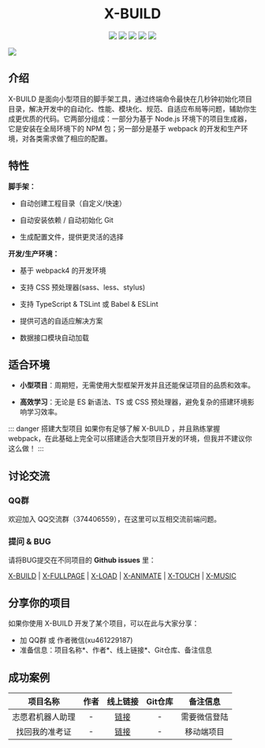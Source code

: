 <h1 align="center">X-BUILD</h1>
<p align="center">
  <a href="https://travis-ci.org/codexu/x-build"><img src="https://travis-ci.org/codexu/x-build.svg?branch=master" /></a>
  <a href="https://www.npmjs.com/package/x-build"><img src="https://img.shields.io/npm/v/x-build.svg" /></a>
  <a href="https://www.npmjs.com/package/x-build"><img src="https://img.shields.io/npm/dm/x-build.svg" /></a>
  <a href="https://github.com/codexu/x-build/blob/master/LICENSE"><img src="https://img.shields.io/github/license/mashape/apistatus.svg" /></a>
  <a href="https://github.com/codexu/x-build/"><img src="https://img.shields.io/github/stars/codexu/x-build.svg?style=social" /></a>
</p>

![](http://ww2.sinaimg.cn/large/006tNc79ly1g3yij4uah1g30rs0hzdnt.gif)

## 介绍

X-BUILD 是面向小型项目的脚手架工具，通过终端命令最快在几秒钟初始化项目目录，解决开发中的自动化、性能、模块化、规范、自适应布局等问题，辅助你生成更优质的代码。它两部分组成：一部分为基于 Node.js 环境下的项目生成器，它是安装在全局环境下的 NPM 包；另一部分是基于 webpack 的开发和生产环境，对各类需求做了相应的配置。

## 特性

**脚手架：**

- 自动创建工程目录（自定义/快速）

- 自动安装依赖 / 自动初始化 Git

- 生成配置文件，提供更灵活的选择

**开发/生产环境：**

- 基于 webpack4 的开发环境

- 支持 CSS 预处理器(sass、less、stylus)

- 支持 TypeScript & TSLint 或 Babel & ESLint

- 提供可选的自适应解决方案

- 数据接口模块自动加载

## 适合环境

- **小型项目**：周期短，无需使用大型框架开发并且还能保证项目的品质和效率。

- **高效学习**：无论是 ES 新语法、TS 或 CSS 预处理器，避免复杂的搭建环境影响学习效率。

::: danger 搭建大型项目
如果你有足够了解 X-BUILD ，并且熟练掌握 webpack，在此基础上完全可以搭建适合大型项目开发的环境，但我并不建议你这么做！
:::

## 讨论交流

### QQ群

欢迎加入 QQ交流群（374406559），在这里可以互相交流前端问题。

### 提问 & BUG

请将BUG提交在不同项目的 **Github issues** 里：

[X-BUILD](https://github.com/codexu/x-build/issues) |
[X-FULLPAGE](https://github.com/codexu/x-fullpage/issues) |
[X-LOAD](https://github.com/codexu/x-load/issues) |
[X-ANIMATE](https://github.com/codexu/x-animate/issues) |
[X-TOUCH](https://github.com/codexu/x-touch/issues) |
[X-MUSIC](https://github.com/codexu/x-music/issues)

## 分享你的项目

如果你使用 X-BUILD 开发了某个项目，可以在此与大家分享：

- 加 QQ群 或 作者微信(xu461229187)
- 准备信息：项目名称*、作者*、线上链接*、Git仓库、备注信息

## 成功案例

项目名称 | 作者 |  线上链接 | Git仓库 | 备注信息
:-: | :-: | :-: | :-: | :-:
志愿君机器人助理 | - | [链接](https://ygaokao.com/gaokao/index.html) | - | 需要微信登陆
找回我的准考证 | - | [链接](https://ygaokao.com/zkz/index.html) | - | 移动端项目